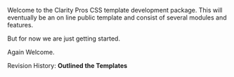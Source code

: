 Welcome to the Clarity Pros CSS template development package. This will eventually be an on line public template and consist of several modules and features.

But for now we are just getting started.

Again Welcome.


Revision History: 
**Outlined the Templates** 